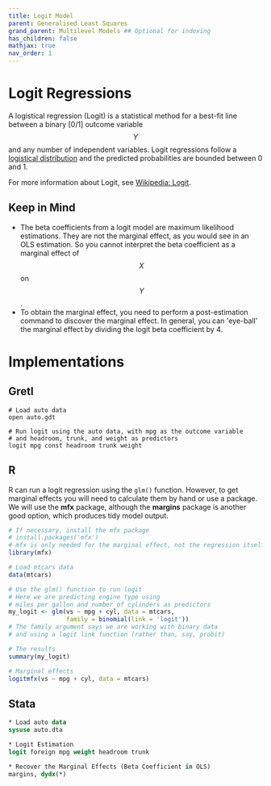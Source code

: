```yaml
---
title: Logit Model
parent: Generalised Least Squares
grand_parent: Multilevel Models ## Optional for indexing
has_children: false
mathjax: true
nav_order: 1
---
```


# Logit Regressions

A logistical regression (Logit) is a statistical method for a best-fit line between a binary [0/1] outcome variable $$Y$$ and any number of independent variables. Logit regressions follow a [logistical distribution](https://en.wikipedia.org/wiki/Logistic_distribution) and the predicted probabilities are bounded between 0 and 1. 

For more information about Logit, see [Wikipedia: Logit](https://en.wikipedia.org/wiki/Logit).

## Keep in Mind
- The beta coefficients from a logit model are maximum likelihood estimations. They are not the marginal effect, as you would see in an OLS estimation. So you cannot interpret the beta coefficient as a marginal effect of $$X$$ on $$Y$$.
- To obtain the marginal effect, you need to perform a post-estimation command to discover the marginal effect. In general, you can 'eye-ball' the marginal effect by dividing the logit beta coefficient by 4.

# Implementations

## Gretl

```gretl
# Load auto data
open auto.gdt

# Run logit using the auto data, with mpg as the outcome variable
# and headroom, trunk, and weight as predictors
logit mpg const headroom trunk weight
```


## R
R can run a logit regression using the `glm()` function. However, to get marginal effects you will need to calculate them by hand or use a package. We will use the **mfx** package, although the **margins** package is another good option, which produces tidy model output.

```r
# If necessary, install the mfx package
# install.packages('mfx')
# mfx is only needed for the marginal effect, not the regression itself
library(mfx)

# Load mtcars data
data(mtcars)

# Use the glm() function to run logit
# Here we are predicting engine type using 
# miles per gallon and number of cylinders as predictors
my_logit <- glm(vs ~ mpg + cyl, data = mtcars,
                family = binomial(link = 'logit'))
# The family argument says we are working with binary data
# and using a logit link function (rather than, say, probit)

# The results
summary(my_logit)

# Marginal effects
logitmfx(vs ~ mpg + cyl, data = mtcars)
```

## Stata

```stata
* Load auto data
sysuse auto.dta

* Logit Estimation
logit foreign mpg weight headroom trunk

* Recover the Marginal Effects (Beta Coefficient in OLS)
margins, dydx(*)
```

